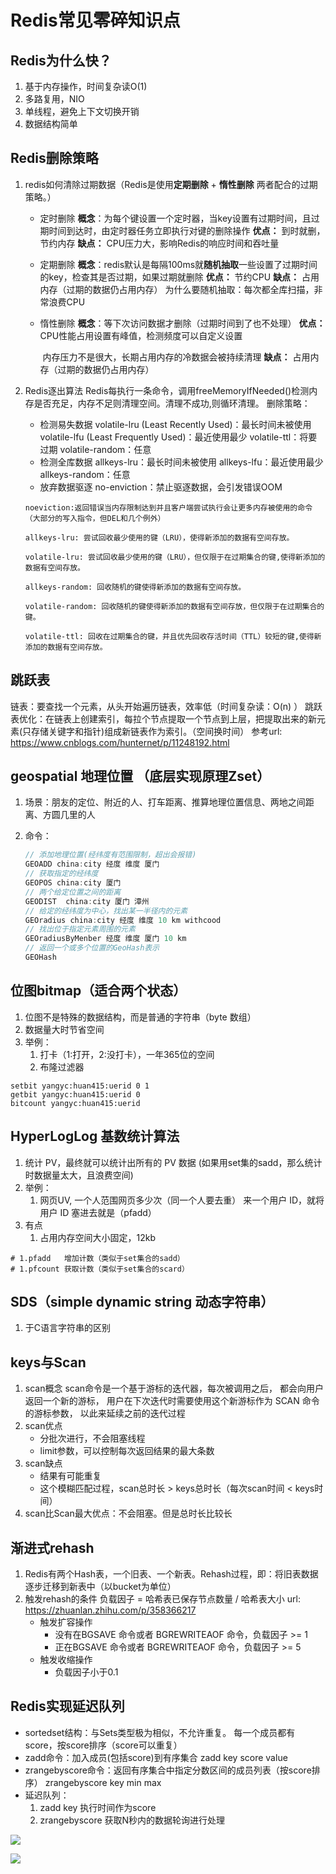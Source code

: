 # Redis常见零碎知识点

## Redis为什么快？

1. 基于内存操作，时间复杂读O(1)
2. 多路复用，NIO
3. 单线程，避免上下文切换开销
4. 数据结构简单

## Redis删除策略

1. redis如何清除过期数据（Redis是使用**定期删除** + **惰性删除** 两者配合的过期策略。）

   * 定时删除
     **概念**：为每个键设置一个定时器，当key设置有过期时间，且过期时间到达时，由定时器任务立即执行对键的删除操作
     **优点：** 到时就删，节约内存
     **缺点：** CPU压力大，影响Redis的响应时间和吞吐量

   * 定期删除
     **概念**：redis默认是每隔100ms就**随机抽取**一些设置了过期时间的key，检查其是否过期，如果过期就删除
     **优点：** 节约CPU
     **缺点：** 占用内存（过期的数据仍占用内存）
     为什么要随机抽取：每次都全库扫描，非常浪费CPU
     
   * 惰性删除
     **概念**：等下次访问数据才删除（过期时间到了也不处理）
     **优点：** CPU性能占用设置有峰值，检测频度可以自定义设置

     ​           内存压力不是很大，长期占用内存的冷数据会被持续清理
     **缺点：** 占用内存（过期的数据仍占用内存）

2. Redis逐出算法
   Redis每执行一条命令，调用freeMemoryIfNeeded()检测内存是否充足，内存不足则清理空间。清理不成功,则循环清理。
   删除策略：

   * 检测易失数据
     volatile-lru (Least Recently Used)：最长时间未被使用
     volatile-lfu (Least Frequently Used)：最近使用最少
     volatile-ttl：将要过期
     volatile-random：任意
   * 检测全库数据
     allkeys-lru：最长时间未被使用
     allkeys-lfu：最近使用最少
     allkeys-random：任意
   * 放弃数据驱逐
     no-enviction：禁止驱逐数据，会引发错误OOM
   
   ```
   noeviction:返回错误当内存限制达到并且客户端尝试执行会让更多内存被使用的命令（大部分的写入指令，但DEL和几个例外）
   
   allkeys-lru: 尝试回收最少使用的键（LRU），使得新添加的数据有空间存放。
   
   volatile-lru: 尝试回收最少使用的键（LRU），但仅限于在过期集合的键,使得新添加的数据有空间存放。
   
   allkeys-random: 回收随机的键使得新添加的数据有空间存放。
   
   volatile-random: 回收随机的键使得新添加的数据有空间存放，但仅限于在过期集合的键。
   
   volatile-ttl: 回收在过期集合的键，并且优先回收存活时间（TTL）较短的键,使得新添加的数据有空间存放。
   ```
   
   

## 跳跃表

链表：要查找一个元素，从头开始遍历链表，效率低（时间复杂读：O(n) ）
跳跃表优化：在链表上创建索引，每拉个节点提取一个节点到上层，把提取出来的新元素(只存储关键字和指针)组成新链表作为索引。（空间换时间）
参考url: https://www.cnblogs.com/hunternet/p/11248192.html



## geospatial 地理位置 （底层实现原理Zset）

1. 场景：朋友的定位、附近的人、打车距离、推算地理位置信息、两地之间距离、方圆几里的人

2. 命令：

   ```java
   // 添加地理位置(经纬度有范围限制，超出会报错)
   GEOADD china:city 经度 维度 厦门
   // 获取指定的经纬度
   GEOPOS china:city 厦门
   // 两个给定位置之间的距离
   GEODIST  china:city 厦门 漳州
   // 给定的经纬度为中心，找出某一半径内的元素
   GEOradius china:city 经度 维度 10 km withcood
   // 找出位于指定元素周围的元素
   GEOradiusByMenber 经度 维度 厦门 10 km
   // 返回一个或多个位置的GeoHash表示
   GEOHash
   ```

   



## 位图bitmap（适合两个状态）

1. 位图不是特殊的数据结构，而是普通的字符串（byte 数组）
2. 数据量大时节省空间
3. 举例：
   1. 打卡（1:打开，2:没打卡），一年365位的空间
   2. 布隆过滤器

```shell
setbit yangyc:huan415:uerid 0 1
getbit yangyc:huan415:uerid 0
bitcount yangyc:huan415:uerid
```





## HyperLogLog 基数统计算法

1. 统计 PV，最终就可以统计出所有的 PV 数据
   (如果用set集的sadd，那么统计时数据量太大，且浪费空间)
2. 举例：
   1. 网页UV, 一个人范围网页多少次（同一个人要去重）
      来一个用户 ID，就将用户 ID 塞进去就是（pfadd）
3. 有点
   1. 占用内存空间大小固定，12kb

```shell
# 1.pfadd   增加计数（类似于set集合的sadd）
# 1.pfcount 获取计数（类似于set集合的scard）
```

## SDS（simple dynamic string 动态字符串）

1. 于C语言字符串的区别

## keys与Scan

1. scan概念
   scan命令是一个基于游标的迭代器，每次被调用之后， 都会向用户返回一个新的游标， 用户在下次迭代时需要使用这个新游标作为 SCAN 命令的游标参数， 以此来延续之前的迭代过程
2. scan优点
   * 分批次进行，不会阻塞线程
   * limit参数，可以控制每次返回结果的最大条数
3. scan缺点
   * 结果有可能重复
   * 这个模糊匹配过程，scan总时长 > keys总时长（每次scan时间 < keys时间）
4. scan比Scan最大优点：不会阻塞。但是总时长比较长

## 渐进式rehash

1. Redis有两个Hash表，一个旧表、一个新表。Rehash过程，即：将旧表数据逐步迁移到新表中（以bucket为单位）
2. 触发rehash的条件
   负载因子 = 哈希表已保存节点数量 / 哈希表大小
   url: https://zhuanlan.zhihu.com/p/358366217
   * 触发扩容操作
     * 没有在BGSAVE 命令或者 BGREWRITEAOF 命令，负载因子 >= 1
     * 正在BGSAVE 命令或者 BGREWRITEAOF 命令，负载因子 >= 5
   * 触发收缩操作
     * 负载因子小于0.1

## Redis实现延迟队列

* sortedset结构：与Sets类型极为相似，不允许重复。
                               每一个成员都有score，按score排序（score可以重复）
* zadd命令：加入成员(包括score)到有序集合
                       zadd key score value
* zrangebyscore命令：返回有序集合中指定分数区间的成员列表（按score排序）
                       zrangebyscore key min max
* 延迟队列：
  1. zadd key  执行时间作为score
  2. zrangebyscore 获取N秒内的数据轮询进行处理

![](https://raw.githubusercontent.com/huan415/JavaYang/master/assets/3_redis_zadd_1.png)

![](https://raw.githubusercontent.com/huan415/JavaYang/master/assets/3_redis_zadd_2.png)
